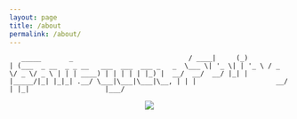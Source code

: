 ```yaml
---
layout: page
title: /about
permalink: /about/
---
```


`    _____       _                            
  / ____|     (_)                           
 | (___  _ __  _ _ __   ___  ___  ___ _   _ 
  \___ \| '_ \| | '_ \ / _ \/ _ \/ _ \ | | |
  ____) | | | | | |_) |  __/  __/  __/ |_| |
 |_____/|_| |_|_| .__/ \___|\___|\___|\__, |
                | |                    __/ |
                |_|                   |___/    `                                                                                                                                                                           

<center><img src=”https://i.imgur.com/VAixbvw.mp4”></center>
